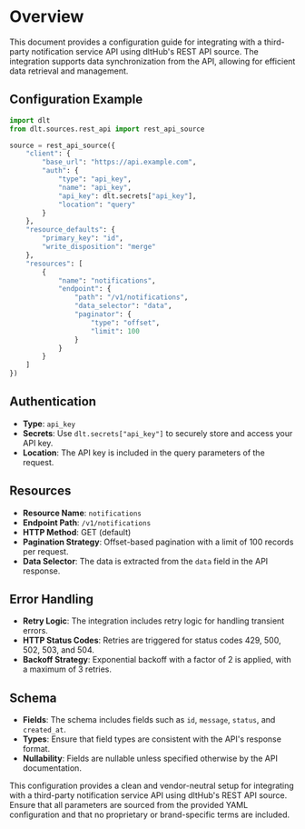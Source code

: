 # Overview

This document provides a configuration guide for integrating with a third-party notification service API using dltHub's REST API source. The integration supports data synchronization from the API, allowing for efficient data retrieval and management.

## Configuration Example

```python
import dlt
from dlt.sources.rest_api import rest_api_source

source = rest_api_source({
    "client": {
        "base_url": "https://api.example.com",
        "auth": {
            "type": "api_key",
            "name": "api_key",
            "api_key": dlt.secrets["api_key"],
            "location": "query"
        }
    },
    "resource_defaults": {
        "primary_key": "id",
        "write_disposition": "merge"
    },
    "resources": [
        {
            "name": "notifications",
            "endpoint": {
                "path": "/v1/notifications",
                "data_selector": "data",
                "paginator": {
                    "type": "offset",
                    "limit": 100
                }
            }
        }
    ]
})
```

## Authentication

- **Type**: `api_key`
- **Secrets**: Use `dlt.secrets["api_key"]` to securely store and access your API key.
- **Location**: The API key is included in the query parameters of the request.

## Resources

- **Resource Name**: `notifications`
- **Endpoint Path**: `/v1/notifications`
- **HTTP Method**: GET (default)
- **Pagination Strategy**: Offset-based pagination with a limit of 100 records per request.
- **Data Selector**: The data is extracted from the `data` field in the API response.

## Error Handling

- **Retry Logic**: The integration includes retry logic for handling transient errors.
- **HTTP Status Codes**: Retries are triggered for status codes 429, 500, 502, 503, and 504.
- **Backoff Strategy**: Exponential backoff with a factor of 2 is applied, with a maximum of 3 retries.

## Schema

- **Fields**: The schema includes fields such as `id`, `message`, `status`, and `created_at`.
- **Types**: Ensure that field types are consistent with the API's response format.
- **Nullability**: Fields are nullable unless specified otherwise by the API documentation.

This configuration provides a clean and vendor-neutral setup for integrating with a third-party notification service API using dltHub's REST API source. Ensure that all parameters are sourced from the provided YAML configuration and that no proprietary or brand-specific terms are included.